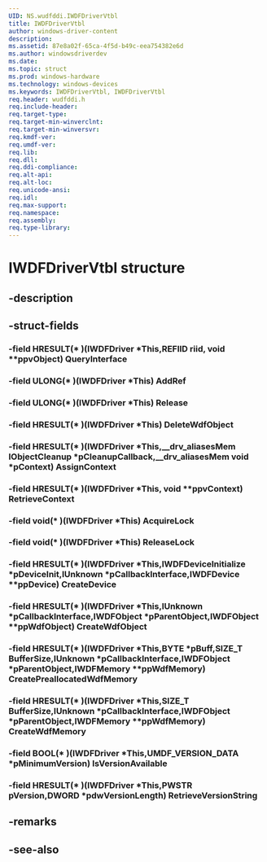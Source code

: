 ```yaml
---
UID: NS.wudfddi.IWDFDriverVtbl
title: IWDFDriverVtbl
author: windows-driver-content
description: 
ms.assetid: 87e8a02f-65ca-4f5d-b49c-eea754382e6d
ms.author: windowsdriverdev
ms.date: 
ms.topic: struct
ms.prod: windows-hardware
ms.technology: windows-devices
ms.keywords: IWDFDriverVtbl, IWDFDriverVtbl
req.header: wudfddi.h
req.include-header:
req.target-type:
req.target-min-winverclnt:
req.target-min-winversvr:
req.kmdf-ver:
req.umdf-ver:
req.lib:
req.dll:
req.ddi-compliance:
req.alt-api:
req.alt-loc:
req.unicode-ansi:
req.idl:
req.max-support:
req.namespace:
req.assembly:
req.type-library:
---
```


# IWDFDriverVtbl structure

## -description



## -struct-fields

### -field HRESULT(* )(IWDFDriver *This,REFIID riid, void **ppvObject) QueryInterface			
 	
### -field ULONG(* )(IWDFDriver *This) AddRef			
 	
### -field ULONG(* )(IWDFDriver *This) Release			
 	
### -field HRESULT(* )(IWDFDriver *This) DeleteWdfObject			
 	
### -field HRESULT(* )(IWDFDriver *This,__drv_aliasesMem IObjectCleanup *pCleanupCallback,__drv_aliasesMem void *pContext) AssignContext			
 	
### -field HRESULT(* )(IWDFDriver *This, void **ppvContext) RetrieveContext			
 	
### -field void(* )(IWDFDriver *This) AcquireLock			
 	
### -field void(* )(IWDFDriver *This) ReleaseLock			
 	
### -field HRESULT(* )(IWDFDriver *This,IWDFDeviceInitialize *pDeviceInit,IUnknown *pCallbackInterface,IWDFDevice **ppDevice) CreateDevice			
 	
### -field HRESULT(* )(IWDFDriver *This,IUnknown *pCallbackInterface,IWDFObject *pParentObject,IWDFObject **ppWdfObject) CreateWdfObject			
 	
### -field HRESULT(* )(IWDFDriver *This,BYTE *pBuff,SIZE_T BufferSize,IUnknown *pCallbackInterface,IWDFObject *pParentObject,IWDFMemory **ppWdfMemory) CreatePreallocatedWdfMemory			
 	
### -field HRESULT(* )(IWDFDriver *This,SIZE_T BufferSize,IUnknown *pCallbackInterface,IWDFObject *pParentObject,IWDFMemory **ppWdfMemory) CreateWdfMemory			
 	
### -field BOOL(* )(IWDFDriver *This,UMDF_VERSION_DATA *pMinimumVersion) IsVersionAvailable			
 	
### -field HRESULT(* )(IWDFDriver *This,PWSTR pVersion,DWORD *pdwVersionLength) RetrieveVersionString			
 	
## -remarks

## -see-also